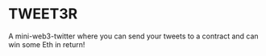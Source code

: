 # TWEET3R
A mini-web3-twitter where you can send your tweets to a contract and can win some Eth in return!
